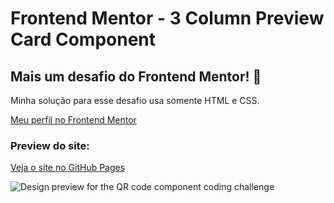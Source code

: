 # Frontend Mentor - 3 Column Preview Card Component

## Mais um desafio do Frontend Mentor! 👋

Minha solução para esse desafio usa somente HTML e CSS.

[Meu perfil no Frontend Mentor](https://www.frontendmentor.io/profile/joaoglibras)

### Preview do site:
[Veja o site no GitHub Pages](https://joaoglibras.github.io/desafios/frontend-mentor/preview-card/)

![Design preview for the QR code component coding challenge](https://i.imgur.com/vY6qaGU.png)

